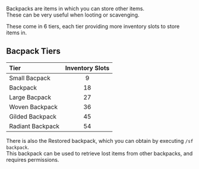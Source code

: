 Backpacks are items in which you can store other items.  
These can be very useful when looting or scavenging.

These come in 6 tiers, each tier providing more inventory slots to store items in.

## Bacpack Tiers

| Tier             | Inventory Slots |
| :--------------- | :-------------: |
| Small Bacpack    | 9               |
| Backpack         | 18              |
| Large Bacpack    | 27              |
| Woven Backpack   | 36              |
| Gilded Backpack   | 45              |
| Radiant Backpack | 54              |

There is also the Restored backpack, which you can obtain by executing `/sf backpack`.  
This backpack can be used to retrieve lost items from other backpacks, and requires permissions.
